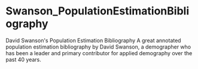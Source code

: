 # Swanson_PopulationEstimationBibliography
David Swanson's Population Estimation Bibliography
A great annotated population estimation bibliography by David Swanson, a demographer who has been a leader and primary contributor for applied demography over the past 40 years. 
